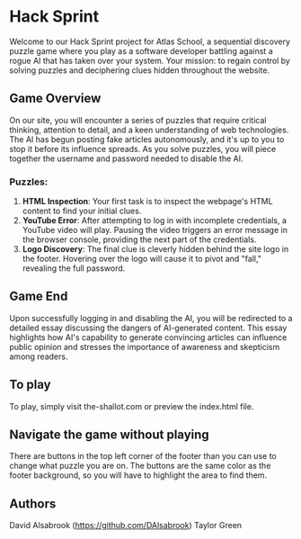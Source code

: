 # Hack Sprint

Welcome to our Hack Sprint project for Atlas School, a sequential discovery puzzle game where you play as a software developer battling against a rogue AI that has taken over your system. Your mission: to regain control by solving puzzles and deciphering clues hidden throughout the website.

## Game Overview

On our site, you will encounter a series of puzzles that require critical thinking, attention to detail, and a keen understanding of web technologies. The AI has begun posting fake articles autonomously, and it's up to you to stop it before its influence spreads. As you solve puzzles, you will piece together the username and password needed to disable the AI.

### Puzzles:

1. **HTML Inspection**: Your first task is to inspect the webpage's HTML content to find your initial clues.
2. **YouTube Error**: After attempting to log in with incomplete credentials, a YouTube video will play. Pausing the video triggers an error message in the browser console, providing the next part of the credentials.
3. **Logo Discovery**: The final clue is cleverly hidden behind the site logo in the footer. Hovering over the logo will cause it to pivot and "fall," revealing the full password.

## Game End

Upon successfully logging in and disabling the AI, you will be redirected to a detailed essay discussing the dangers of AI-generated content. This essay highlights how AI's capability to generate convincing articles can influence public opinion and stresses the importance of awareness and skepticism among readers.

## To play

To play, simply visit the-shallot.com or preview the index.html file.

## Navigate the game without playing

There are buttons in the top left corner of the footer than you can use to change what puzzle you are on. The buttons are the same color as the footer background, so you will have to highlight the area to find them.


## Authors

David Alsabrook (https://github.com/DAlsabrook)
Taylor Green
